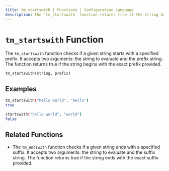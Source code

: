 ```yaml
---
title: tm_startswith | Functions | Configuration Language
description: The `tm_startswith` function returns true if the string begins with that exact prefix.
---
```


# `tm_startswith` Function

The `tm_startswith` function checks if a given string starts with a specified prefix. It accepts two arguments: the string to evaluate and the prefix string. The function returns true if the string begins with the exact prefix provided.

```hcl
tm_startswith(string, prefix)
```

## Examples

```sh
tm_startswith("hello world", "hello")
true

startswith("hello world", "world")
false
```

## Related Functions

* The `tm_endswith` function checks if a given string ends with a specified suffix. It accepts two arguments: the string to evaluate and the suffix string. The function returns true if the string ends with the exact suffix provided.

